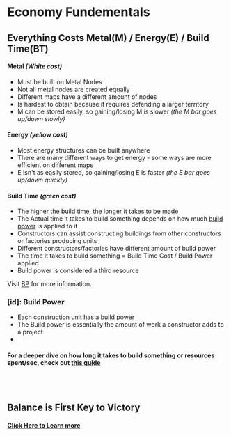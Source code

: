 [BP]: https://github.com/Zete0/Guides/edit/main/Starter/Basic%20Economy.md#id-build-power

# Economy Fundementals

## Everything Costs Metal(M) / Energy(E) / Build Time(BT)

#### Metal *(White cost)*
- Must be built on Metal Nodes
- Not all metal nodes are created equally
- Different maps have a different amount of nodes
- Is hardest to obtain because it requires defending a larger territory
- M can be stored easily, so gaining/losing M is slower *(the M bar goes up/down slowly)*
#### Energy *(yellow cost)*
- Most energy structures can be built anywhere
- There are many different ways to get energy - some ways are more efficient on different maps
- E isn't as easily stored, so gaining/losing E is faster *(the E bar goes up/down quickly)*
#### Build Time *(green cost)*
- The higher the build time, the longer it takes to be made
- The Actual time it takes to build something depends on how much [build power][bp] is applied to it
- Constructors can assist constructing buildings from other constructors or factories producing units
- Different constructors/factories have different amount of build power
- The time it takes to build something = Build Time Cost / Build Power applied
- Build power is considered a third resource

Visit [BP][] for more information.

### [id]: Build Power
- Each construction unit has a build power
- The Build power is essentially the amount of work a constructor adds to a project
- 


#### For a deeper dive on how long it takes to build something or resources spent/sec, check out [this guide](https://github.com/Zete0/Guides/blob/main/Basics/Basic%20Economy/Calculating%20Resources%20Spent.md)

<br></br>
## Balance is First Key to Victory
#### [Click Here to Learn more](https://github.com/Zete0/Guides/blob/main/Basics/1%20Economy.md)
